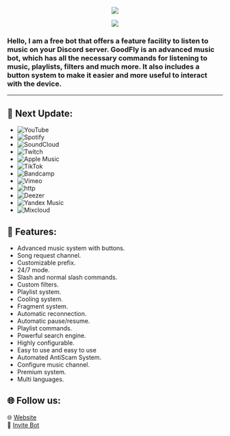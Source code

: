 <center><img src="https://capsule-render.vercel.app/api?type=waving&color=gradient&height=150&section=header&text=GoodFlyMusic&fontSize=80&fontAlignY=35&animation=twinkling&fontColor=gradient" />

<img src="https://i.imgur.com/blgBDOw.gif"></img></center>

<h3>Hello, I am a free bot that offers a feature facility to listen to music on your Discord server. GoodFly is an advanced music bot, which has all the necessary commands for listening to music, playlists, filters and much more.
It also includes a button system to make it easier and more useful to interact with the device.</h3>
<hr>

## 📌 Next Update:

-   ![YouTube](https://img.shields.io/badge/YouTube-FF0000?style=plastic&logo=youtube&logoColor=white)
-   ![Spotify](https://img.shields.io/badge/Spotify-1ED760?style=plastic&logo=spotify&logoColor=white)
-   ![SoundCloud](https://img.shields.io/badge/SoundCloud-FF3300?style=plastic&logo=soundcloud&logoColor=white)
-   ![Twitch](https://img.shields.io/badge/Twitch-9146FF?style=plastic&logo=twitch&logoColor=white)
-   ![Apple Music](https://img.shields.io/badge/Apple%20Music-000000?style=plastic&logo=apple-music&logoColor=white)
-   ![TikTok](https://img.shields.io/badge/TikTok-FF2D55?style=plastic&logo=tiktok&logoColor=white)
-   ![Bandcamp](https://img.shields.io/badge/Bandcamp-629AA9?style=plastic&logo=bandcamp&logoColor=white)
-   ![Vimeo](https://img.shields.io/badge/Vimeo-1AB7EA?style=plastic&logo=vimeo&logoColor=white)
-   ![http](https://img.shields.io/badge/http-FFA500?style=plastic&logo=http&logoColor=white)
-   ![Deezer](https://img.shields.io/badge/Deezer-FF0000?style=plastic&logo=deezer&logoColor=white)
-   ![Yandex Music](https://img.shields.io/badge/Yandex%20Music-FF0066?style=plastic&logo=yandex-music&logoColor=white)
-   ![Mixcloud](https://img.shields.io/badge/Mixcloud-51C4D3?style=plastic&logo=mixcloud&logoColor=white)

## 💎 Features:

- Advanced music system with buttons.
- Song request channel.
- Customizable prefix.
- 24/7 mode.
- Slash and normal slash commands.
- Custom filters.
- Playlist system.
- Cooling system.
- Fragment system.
- Automatic reconnection.
- Automatic pause/resume.
- Playlist commands.
- Powerful search engine.
- Highly configurable.
- Easy to use and easy to use
- Automated AntiScam System.
- Configure music channel.
- Premium system.
- Multi languages.

## 🌐 Follow us:

🌐 [Website](https://goodfly.ar/)
<br>
🔗 [Invite Bot](https://discord.com/oauth2/authorize?client_id=881631194008145940&scope=bot&permissions=285618564112)
